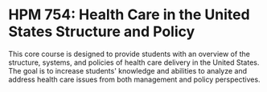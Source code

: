 # HPM 754: Health Care in the United States Structure and Policy

This core course is designed to provide students with an overview of the structure, systems, and policies of health care delivery in the United States. The goal is to increase students' knowledge and abilities to analyze and address health care issues from both management and policy perspectives.